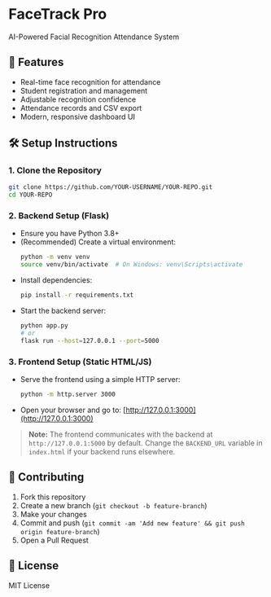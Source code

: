 # FaceTrack Pro

AI-Powered Facial Recognition Attendance System

## 🚀 Features

- Real-time face recognition for attendance
- Student registration and management
- Adjustable recognition confidence
- Attendance records and CSV export
- Modern, responsive dashboard UI

## 🛠️ Setup Instructions

### 1. Clone the Repository

```bash
git clone https://github.com/YOUR-USERNAME/YOUR-REPO.git
cd YOUR-REPO
```

### 2. Backend Setup (Flask)

- Ensure you have Python 3.8+
- (Recommended) Create a virtual environment:
  ```bash
  python -m venv venv
  source venv/bin/activate  # On Windows: venv\Scripts\activate
  ```
- Install dependencies:
  ```bash
  pip install -r requirements.txt
  ```
- Start the backend server:
  ```bash
  python app.py
  # or
  flask run --host=127.0.0.1 --port=5000
  ```

### 3. Frontend Setup (Static HTML/JS)

- Serve the frontend using a simple HTTP server:
  ```bash
  python -m http.server 3000
  ```
- Open your browser and go to: [http://127.0.0.1:3000](http://127.0.0.1:3000)

> **Note:** The frontend communicates with the backend at `http://127.0.0.1:5000` by default. Change the `BACKEND_URL` variable in `index.html` if your backend runs elsewhere.

## 🤝 Contributing

1. Fork this repository
2. Create a new branch (`git checkout -b feature-branch`)
3. Make your changes
4. Commit and push (`git commit -am 'Add new feature' && git push origin feature-branch`)
5. Open a Pull Request

## 📄 License

MIT License
